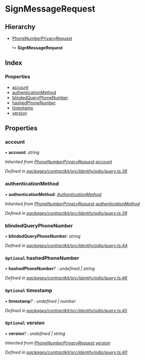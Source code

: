 # SignMessageRequest

## Hierarchy

* [PhoneNumberPrivacyRequest]()

  ↳ **SignMessageRequest**

## Index

### Properties

* [account]()
* [authenticationMethod]()
* [blindedQueryPhoneNumber]()
* [hashedPhoneNumber]()
* [timestamp]()
* [version]()

## Properties

### account

• **account**: _string_

_Inherited from_ [_PhoneNumberPrivacyRequest_]()_._[_account_]()

_Defined in_ [_packages/contractkit/src/identity/odis/query.ts:38_](https://github.com/celo-org/celo-monorepo/blob/master/packages/contractkit/src/identity/odis/query.ts#L38)

### authenticationMethod

• **authenticationMethod**: [_AuthenticationMethod_]()

_Inherited from_ [_PhoneNumberPrivacyRequest_]()_._[_authenticationMethod_]()

_Defined in_ [_packages/contractkit/src/identity/odis/query.ts:39_](https://github.com/celo-org/celo-monorepo/blob/master/packages/contractkit/src/identity/odis/query.ts#L39)

### blindedQueryPhoneNumber

• **blindedQueryPhoneNumber**: _string_

_Defined in_ [_packages/contractkit/src/identity/odis/query.ts:44_](https://github.com/celo-org/celo-monorepo/blob/master/packages/contractkit/src/identity/odis/query.ts#L44)

### `Optional` hashedPhoneNumber

• **hashedPhoneNumber**? : _undefined \| string_

_Defined in_ [_packages/contractkit/src/identity/odis/query.ts:46_](https://github.com/celo-org/celo-monorepo/blob/master/packages/contractkit/src/identity/odis/query.ts#L46)

### `Optional` timestamp

• **timestamp**? : _undefined \| number_

_Defined in_ [_packages/contractkit/src/identity/odis/query.ts:45_](https://github.com/celo-org/celo-monorepo/blob/master/packages/contractkit/src/identity/odis/query.ts#L45)

### `Optional` version

• **version**? : _undefined \| string_

_Inherited from_ [_PhoneNumberPrivacyRequest_]()_._[_version_]()

_Defined in_ [_packages/contractkit/src/identity/odis/query.ts:40_](https://github.com/celo-org/celo-monorepo/blob/master/packages/contractkit/src/identity/odis/query.ts#L40)

